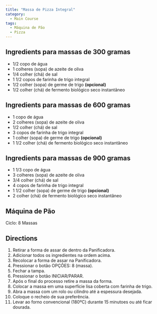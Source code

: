 ```yaml
---
title: "Massa de Pizza Integral"
category:
  - Main Course
tags:
  - Máquina de Pão
  - Pizza
---
```


## Ingredients para massas de 300 gramas
* 1/2 copo de água
* 1 colheres (sopa) de azeite de oliva
* 1/4 colher (chá) de sal
* 1 1/2 copos de farinha de trigo integral
* 1/2 colher (sopa) de germe de trigo **(opcional)**
* 1/2 colher (chá) de fermento biológico seco instantâneo

## Ingredients para massas de 600 gramas
* 1 copo de água
* 2 colheres (sopa) de azeite de oliva
* 1/2 colher (chá) de sal
* 3 copos de farinha de trigo integral
* 1 colher (sopa) de germe de trigo **(opcional)**
* 1 1/2 colher (chá) de fermento biológico seco instantâneo

## Ingredients para massas de 900 gramas
* 1 1/3 copo de água
* 3 colheres (sopa) de azeite de oliva
* 3/4 colher (chá) de sal
* 4 copos de farinha de trigo integral
* 1 1/2 colher (sopa) de germe de trigo **(opcional)**
* 2 colher (chá) de fermento biológico seco instantâneo

## Máquina de Pão
Ciclo: 8 Massas

## Directions
1. Retirar a forma de assar de dentro da Panificadora.
2. Adicionar todos os ingredientes na ordem acima.
3. Recolocar a forma de assar na Panificadora.
4. Pressionar o botão OPÇÕES: 8 (massa).
5. Fechar a tampa.
6. Pressionar o botão INICIAR/PARAR.
7. Após o final do processo retire a massa da forma.
8. Colocar a massa em uma superfície lisa coberta com farinha de trigo.
9. Abra a massa com um rolo ou cilindro até a espessura desejada.
10. Coloque o recheio de sua preferência.
11. Levar ao forno convencional (180ºC) durante 15 minutoes ou até ficar dourada.
